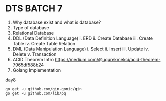 # DTS BATCH 7

1. Why database exist and what is database?
2. Type of database
3. Relational Database
4. DDL (Data Definition Language)
   i. ERD
   ii. Create Database
   iii. Create Table
   iv. Create Table Relation
5. DML (Data Manipulation Language)
   i. Select
   ii. Insert
   iii. Update
   iv. Delete
   v. Transaction
6. ACID Theorem Intro
https://medium.com/@ugurekmekci/acid-theorem-7965df588b24
7. Golang Implementation

[day8](./day8.png)

```
go get -u github.com/gin-gonic/gin
go get -u github.com/lib/pq
```